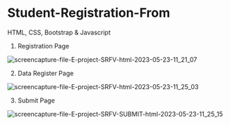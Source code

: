 # Student-Registration-From
HTML, CSS, Bootstrap & Javascript

1. Registration Page

![screencapture-file-E-project-SRFV-html-2023-05-23-11_21_07](https://github.com/Anichinna/Student-Registration-From/assets/130660291/bf81bcdf-b3e1-4ebe-86ca-b2aa34378f4a)


2. Data Register Page

![screencapture-file-E-project-SRFV-html-2023-05-23-11_25_03](https://github.com/Anichinna/Student-Registration-From/assets/130660291/54192552-fe5d-4564-a939-f49e449184c9)


3. Submit Page

![screencapture-file-E-project-SRFV-SUBMIT-html-2023-05-23-11_25_15](https://github.com/Anichinna/Student-Registration-From/assets/130660291/6c7ea094-df84-41ef-84a3-cad786f4996c)

